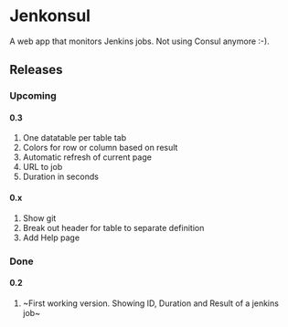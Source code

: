 # Jenkonsul

A web app that monitors Jenkins jobs. Not using Consul anymore :-).


## Releases

### Upcoming

#### 0.3
1. One datatable per table tab
1. Colors for row or column based on result
2. Automatic refresh of current page
4. URL to job
5. Duration in seconds

#### 0.x
1. Show git
2. Break out header for table to separate definition
3. Add Help page

### Done

#### 0.2
1. ~First working version. Showing ID, Duration and Result of a jenkins job~
